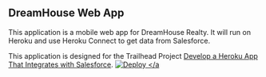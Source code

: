 DreamHouse Web App
------------------

This application is a mobile web app for DreamHouse Realty. It will run on Heroku and use Heroku Connect to get data from Salesforce.

This application is designed for the Trailhead Project [Develop a Heroku App That Integrates with Salesforce](https://trailhead.salesforce.com/content/learn/projects/develop-heroku-applications).
 <a href="https://heroku.com/deploy">
  <img src="https://www.herokucdn.com/deploy/button.svg" alt="Deploy">
</a
